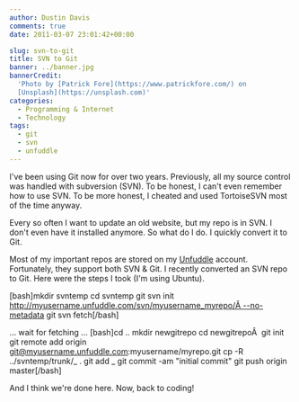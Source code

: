 ```yaml
---
author: Dustin Davis
comments: true
date: 2011-03-07 23:01:42+00:00

slug: svn-to-git
title: SVN to Git
banner: ../banner.jpg
bannerCredit:
  'Photo by [Patrick Fore](https://www.patrickfore.com/) on
  [Unsplash](https://unsplash.com)'
categories:
  - Programming & Internet
  - Technology
tags:
  - git
  - svn
  - unfuddle
---
```


I've been using Git now for over two years. Previously, all my source control
was handled with subversion (SVN). To be honest, I can't even remember how to
use SVN. To be more honest, I cheated and used TortoiseSVN most of the time
anyway.

Every so often I want to update an old website, but my repo is in SVN. I don't
even have it installed anymore. So what do I do. I quickly convert it to Git.

Most of my important repos are stored on my [Unfuddle](http://unfuddle.com)
account. Fortunately, they support both SVN & Git. I recently converted an SVN
repo to Git. Here were the steps I took (I'm using Ubuntu).

[bash]mkdir svntemp cd svntemp git svn init
http://myusername.unfuddle.com/svn/myusername_myrepo/Â --no-metadata git svn
fetch[/bash]

... wait for fetching ... [bash]cd .. mkdir newgitrepo cd newgitrepoÂ  git init
git remote add origin git@myusername.unfuddle.com:myusername/myrepo.git cp -R
../svntemp/trunk/_ . git add _ git commit -am "initial commit" git push origin
master[/bash]

And I think we're done here. Now, back to coding!
